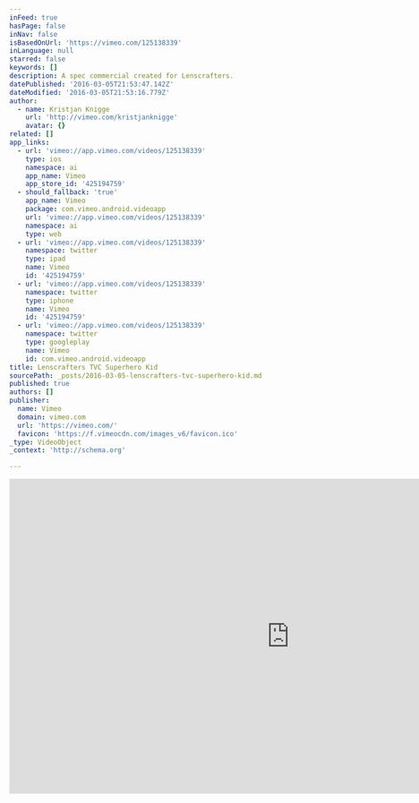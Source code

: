 ```yaml
---
inFeed: true
hasPage: false
inNav: false
isBasedOnUrl: 'https://vimeo.com/125138339'
inLanguage: null
starred: false
keywords: []
description: A spec commercial created for Lenscrafters.
datePublished: '2016-03-05T21:53:47.142Z'
dateModified: '2016-03-05T21:53:16.779Z'
author:
  - name: Kristjan Knigge
    url: 'http://vimeo.com/kristjanknigge'
    avatar: {}
related: []
app_links:
  - url: 'vimeo://app.vimeo.com/videos/125138339'
    type: ios
    namespace: ai
    app_name: Vimeo
    app_store_id: '425194759'
  - should_fallback: 'true'
    app_name: Vimeo
    package: com.vimeo.android.videoapp
    url: 'vimeo://app.vimeo.com/videos/125138339'
    namespace: ai
    type: web
  - url: 'vimeo://app.vimeo.com/videos/125138339'
    namespace: twitter
    type: ipad
    name: Vimeo
    id: '425194759'
  - url: 'vimeo://app.vimeo.com/videos/125138339'
    namespace: twitter
    type: iphone
    name: Vimeo
    id: '425194759'
  - url: 'vimeo://app.vimeo.com/videos/125138339'
    namespace: twitter
    type: googleplay
    name: Vimeo
    id: com.vimeo.android.videoapp
title: Lenscrafters TVC Superhero Kid
sourcePath: _posts/2016-03-05-lenscrafters-tvc-superhero-kid.md
published: true
authors: []
publisher:
  name: Vimeo
  domain: vimeo.com
  url: 'https://vimeo.com/'
  favicon: 'https://f.vimeocdn.com/images_v6/favicon.ico'
_type: VideoObject
_context: 'http://schema.org'

---
```

<iframe src="https://cdn.embedly.com/widgets/media.html?src=https%3A%2F%2Fplayer.vimeo.com%2Fvideo%2F125138339&amp;url=https%3A%2F%2Fvimeo.com%2F125138339&amp;image=http%3A%2F%2Fi.vimeocdn.com%2Fvideo%2F515126933_1280.jpg&amp;key=b7d04c9b404c499eba89ee7072e1c4f7&amp;type=text%2Fhtml&amp;schema=vimeo" width="1000" height="563" scrolling="no" frameborder="0" allowfullscreen="allowfullscreen" style=""></iframe>